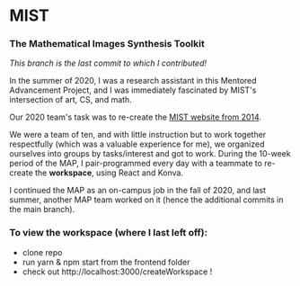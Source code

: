 MIST
====

### **The Mathematical Images Synthesis Toolkit**

_This branch is the last commit to which I contributed!_

In the summer of 2020, I was a research assistant in this Mentored Advancement Project, and I was immediately fascinated by MIST's intersection of art, CS, and math.

Our 2020 team's task was to re-create the [MIST website from 2014](https://mist.sites.grinnell.edu/create).

We were a team of ten, and with little instruction but to work together respectfully (which was a valuable experience for me), we organized ourselves into groups by tasks/interest and got to work. During the 10-week period of the MAP, I pair-programmed every day with a teammate to re-create the **workspace**, using React and Konva.

I continued the MAP as an on-campus job in the fall of 2020, and last summer, another MAP team worked on it (hence the additional commits in the main branch).

### To view the workspace (where I last left off):
- clone repo
- run yarn & npm start from the frontend folder
- check out http://localhost:3000/createWorkspace !
